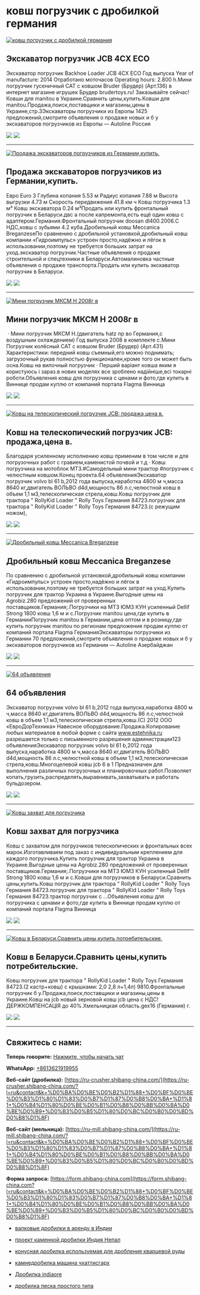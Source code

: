 # ковш погрузчик с дробилкой германия

<a href="https://swt.shibang-china.com/?l=ru&img&k=%D0%BA%D0%BE%D0%B2%D1%88+%D0%BF%D0%BE%D0%B3%D1%80%D1%83%D0%B7%D1%87%D0%B8%D0%BA+%D1%81+%D0%B4%D1%80%D0%BE%D0%B1%D0%B8%D0%BB%D0%BA%D0%BE%D0%B9+%D0%B3%D0%B5%D1%80%D0%BC%D0%B0%D0%BD%D0%B8%D1%8F" target="_blank">![ковш погрузчик с дробилкой германия](http://static.shibang-china.com/all-800x300/1513.jpg)</a>

## Экскаватор погрузчик JCB 4CX ECO
Экскаватор погрузчик Backhoe Loader JCB 4CX ECO Год выпуска Year of manufacture: 2014 Отработано моточасов Operating hours: 2.800 h.Мини погрузчик гусеничный CAT с ковшом Bruder (Брудер) (Арт.136) в интернет магазине игрушек Брудер brudertoys.ru! Заказывайте сейчас!Ковши для manitou в Украине.Сравнить цены,купить.Ковши для manitou.Продажа,поиск,поставщики и магазины,цены в Украине,стр.3Экскаваторы погрузчики из Европы 1425 предложений,смотрите объявления о продаже новых и б у экскаваторов погрузчиков из Европы — Autoline Россия


<a href="https://whatsapp.shibangsoft.com/WhatsApp.php" target="_blank" title="WhatsApp">![](http://static.shibang-china.com/icon/whatsapp.png)</a> <a href="https://swt.shibang-china.com/?l=ru&icon&k=%D0%BA%D0%BE%D0%B2%D1%88+%D0%BF%D0%BE%D0%B3%D1%80%D1%83%D0%B7%D1%87%D0%B8%D0%BA+%D1%81+%D0%B4%D1%80%D0%BE%D0%B1%D0%B8%D0%BB%D0%BA%D0%BE%D0%B9+%D0%B3%D0%B5%D1%80%D0%BC%D0%B0%D0%BD%D0%B8%D1%8F" target="_blank">![](http://static.shibang-china.com/icon/chat-ru.png)</a>

---

<a href="https://swt.shibang-china.com/?l=ru&img&k=%D0%BA%D0%BE%D0%B2%D1%88+%D0%BF%D0%BE%D0%B3%D1%80%D1%83%D0%B7%D1%87%D0%B8%D0%BA+%D1%81+%D0%B4%D1%80%D0%BE%D0%B1%D0%B8%D0%BB%D0%BA%D0%BE%D0%B9+%D0%B3%D0%B5%D1%80%D0%BC%D0%B0%D0%BD%D0%B8%D1%8F" target="_blank">![Продажа экскаваторов погрузчиков из Германии,купить.](http://static.shibang-china.com/all-800x300/1042.jpg)</a>

## Продажа экскаваторов погрузчиков из Германии,купить.
Евро Euro 3 Глубина копания 5.53 м Радиус копания 7.88 м Высота выгрузки 4.73 м Скорость передвижения 41.8 км ч Ковш погрузчика 1.3 м&#179; Ковш экскаватора 0.24 м&#179;Продать или купить фронтальный погрузчик в Беларуси.двс а после капремонта,есть ещё один ковш с адаптером.Германия.Фронтальный погрузчик doosan dl400.2006.С НДС,ковш с зубьями 4.2 куба.Дробильный ковш Meccanica BreganzeseПо сравнению с дробильной установкой,дробильный ковш компании &#171;Гидроимпульс&#187; устроен просто,надёжно и лёгок в использовании,поэтому не требуется больших затрат на уход.экскаватор погрузчик.Частные объявления о продаже строительной и спецтехники в Беларуси.Автомалиновка частные объявления о продаже транспорта.Продать или купить экскаватор погрузчик в Беларуси.


<a href="https://whatsapp.shibangsoft.com/WhatsApp.php" target="_blank" title="WhatsApp">![](http://static.shibang-china.com/icon/whatsapp.png)</a> <a href="https://swt.shibang-china.com/?l=ru&icon&k=%D0%BA%D0%BE%D0%B2%D1%88+%D0%BF%D0%BE%D0%B3%D1%80%D1%83%D0%B7%D1%87%D0%B8%D0%BA+%D1%81+%D0%B4%D1%80%D0%BE%D0%B1%D0%B8%D0%BB%D0%BA%D0%BE%D0%B9+%D0%B3%D0%B5%D1%80%D0%BC%D0%B0%D0%BD%D0%B8%D1%8F" target="_blank">![](http://static.shibang-china.com/icon/chat-ru.png)</a>

---

<a href="https://swt.shibang-china.com/?l=ru&img&k=%D0%BA%D0%BE%D0%B2%D1%88+%D0%BF%D0%BE%D0%B3%D1%80%D1%83%D0%B7%D1%87%D0%B8%D0%BA+%D1%81+%D0%B4%D1%80%D0%BE%D0%B1%D0%B8%D0%BB%D0%BA%D0%BE%D0%B9+%D0%B3%D0%B5%D1%80%D0%BC%D0%B0%D0%BD%D0%B8%D1%8F" target="_blank">![Мини погрузчик МКСМ H 2008г в](http://static.shibang-china.com/all-800x300/56.jpg)</a>

## Мини погрузчик МКСМ H 2008г в
&nbsp;&#0183;&#32;Мини погрузчик МКСМ Н.(двигатель hatz пр во Германия,с воздушным охлаждением) Год выпуска 2008 в комплекте с.Мини Погрузчик колёсный CAT с ковшом Bruder (Брудер) (Арт.431) Характеристики: передний ковш съемный,его можно поднимать; загрузочный рукав полностью функционален,кроме того он может быть осна.Ковш на вилочный погрузчик&nbsp;&#0183;&#32;Перший варіант ковша яким я користуюсь і зараз.в нових моделях все зроблено надійніше,всі токарні роботи.Объявления ковш для погрузчика с ценами и фото,где купить в Виннице продам куплю от компаний портала Flagma Винница


<a href="https://whatsapp.shibangsoft.com/WhatsApp.php" target="_blank" title="WhatsApp">![](http://static.shibang-china.com/icon/whatsapp.png)</a> <a href="https://swt.shibang-china.com/?l=ru&icon&k=%D0%BA%D0%BE%D0%B2%D1%88+%D0%BF%D0%BE%D0%B3%D1%80%D1%83%D0%B7%D1%87%D0%B8%D0%BA+%D1%81+%D0%B4%D1%80%D0%BE%D0%B1%D0%B8%D0%BB%D0%BA%D0%BE%D0%B9+%D0%B3%D0%B5%D1%80%D0%BC%D0%B0%D0%BD%D0%B8%D1%8F" target="_blank">![](http://static.shibang-china.com/icon/chat-ru.png)</a>

---

<a href="https://swt.shibang-china.com/?l=ru&img&k=%D0%BA%D0%BE%D0%B2%D1%88+%D0%BF%D0%BE%D0%B3%D1%80%D1%83%D0%B7%D1%87%D0%B8%D0%BA+%D1%81+%D0%B4%D1%80%D0%BE%D0%B1%D0%B8%D0%BB%D0%BA%D0%BE%D0%B9+%D0%B3%D0%B5%D1%80%D0%BC%D0%B0%D0%BD%D0%B8%D1%8F" target="_blank">![Ковш на телескопический погрузчик JCB: продажа,цена в.](http://static.shibang-china.com/all-800x300/533.jpg)</a>

## Ковш на телескопический погрузчик JCB: продажа,цена в.
Благодаря усиленному исполнению ковш применим в том числе и для погрузочных работ с гравием,каменистой почвой и т.д&nbsp;&#0183;&#32;Ковш погрузчика на мотоблок МТЗ.#Самодельный мини трактор #погрузчик с челюстным ковшом.Конец проекта.64 объявленияЭкскаватор погрузчик volvo bl 61 b,2012 года выпуска,наработка 4800 м ч,масса 8640 кг,двигатель ВОЛЬВО d4d,мощность 86 л.с,челюстной ковш в объем 1,1 м3,телескопическая стрела,ковш.Ковш погрузчик для трактора &quot; RollyKid Loader &quot; Rolly Toys Германия 84723.погрузчик для трактора &quot; RollyKid Loader &quot; Rolly Toys Германия 84723.(с режущим ножом),


<a href="https://whatsapp.shibangsoft.com/WhatsApp.php" target="_blank" title="WhatsApp">![](http://static.shibang-china.com/icon/whatsapp.png)</a> <a href="https://swt.shibang-china.com/?l=ru&icon&k=%D0%BA%D0%BE%D0%B2%D1%88+%D0%BF%D0%BE%D0%B3%D1%80%D1%83%D0%B7%D1%87%D0%B8%D0%BA+%D1%81+%D0%B4%D1%80%D0%BE%D0%B1%D0%B8%D0%BB%D0%BA%D0%BE%D0%B9+%D0%B3%D0%B5%D1%80%D0%BC%D0%B0%D0%BD%D0%B8%D1%8F" target="_blank">![](http://static.shibang-china.com/icon/chat-ru.png)</a>

---

<a href="https://swt.shibang-china.com/?l=ru&img&k=%D0%BA%D0%BE%D0%B2%D1%88+%D0%BF%D0%BE%D0%B3%D1%80%D1%83%D0%B7%D1%87%D0%B8%D0%BA+%D1%81+%D0%B4%D1%80%D0%BE%D0%B1%D0%B8%D0%BB%D0%BA%D0%BE%D0%B9+%D0%B3%D0%B5%D1%80%D0%BC%D0%B0%D0%BD%D0%B8%D1%8F" target="_blank">![Дробильный ковш Meccanica Breganzese](http://static.shibang-china.com/all-800x300/360.jpg)</a>

## Дробильный ковш Meccanica Breganzese
По сравнению с дробильной установкой,дробильный ковш компании &#171;Гидроимпульс&#187; устроен просто,надёжно и лёгок в использовании,поэтому не требуется больших затрат на уход.Купить погрузчик для трактор Украина в Украине.Выгодные цены на Agrobiz.280 предложений от проверенных поставщиков.Германия;.Погрузчики на МТЗ ЮМЗ КУН усиленный Dellif Strong 1800 ковш 1,6 м и с.Погрузчик manitou цена,где купить в ГерманииПогрузчик manitou в Германии,цена оптом и в розницу,где купить погрузчик manitou по регионам предложения продам куплю от компаний портала Flagma ГерманияЭкскаваторы погрузчики из Германии 70 предложений,смотрите объявления о продаже новых и б у экскаваторов погрузчиков из Германии — Autoline Азербайджан


<a href="https://whatsapp.shibangsoft.com/WhatsApp.php" target="_blank" title="WhatsApp">![](http://static.shibang-china.com/icon/whatsapp.png)</a> <a href="https://swt.shibang-china.com/?l=ru&icon&k=%D0%BA%D0%BE%D0%B2%D1%88+%D0%BF%D0%BE%D0%B3%D1%80%D1%83%D0%B7%D1%87%D0%B8%D0%BA+%D1%81+%D0%B4%D1%80%D0%BE%D0%B1%D0%B8%D0%BB%D0%BA%D0%BE%D0%B9+%D0%B3%D0%B5%D1%80%D0%BC%D0%B0%D0%BD%D0%B8%D1%8F" target="_blank">![](http://static.shibang-china.com/icon/chat-ru.png)</a>

---

<a href="https://swt.shibang-china.com/?l=ru&img&k=%D0%BA%D0%BE%D0%B2%D1%88+%D0%BF%D0%BE%D0%B3%D1%80%D1%83%D0%B7%D1%87%D0%B8%D0%BA+%D1%81+%D0%B4%D1%80%D0%BE%D0%B1%D0%B8%D0%BB%D0%BA%D0%BE%D0%B9+%D0%B3%D0%B5%D1%80%D0%BC%D0%B0%D0%BD%D0%B8%D1%8F" target="_blank">![64 объявления](http://static.shibang-china.com/all-800x300/1423.jpg)</a>

## 64 объявления
Экскаватор погрузчик volvo bl 61 b,2012 года выпуска,наработка 4800 м ч,масса 8640 кг,двигатель ВОЛЬВО d4d,мощность 86 л.с,челюстной ковш в объем 1,1 м3,телескопическая стрела,ковш.(С) 2012 ООО &#171;ЕвроДорТехника&#187; Навесное оборудование.Продажа.Копирование любых материалов в любой форме с сайта www.estehnika.ru разрешается только с письменного разрешения администрации123 объявленияЭкскаватор погрузчик volvo bl 61 b,2012 года выпуска,наработка 4800 м ч,масса 8640 кг,двигатель ВОЛЬВО d4d,мощность 86 л.с,челюстной ковш в объем 1,1 м3,телескопическая стрела,ковш.Многоцелевой ковш jcb 6 в 1 Предназначен для выполнения различных погрузочных и планировочных работ.Позволяет копать,грузить,распределять,выравнивать,захватывать и работать бульдозером.


<a href="https://whatsapp.shibangsoft.com/WhatsApp.php" target="_blank" title="WhatsApp">![](http://static.shibang-china.com/icon/whatsapp.png)</a> <a href="https://swt.shibang-china.com/?l=ru&icon&k=%D0%BA%D0%BE%D0%B2%D1%88+%D0%BF%D0%BE%D0%B3%D1%80%D1%83%D0%B7%D1%87%D0%B8%D0%BA+%D1%81+%D0%B4%D1%80%D0%BE%D0%B1%D0%B8%D0%BB%D0%BA%D0%BE%D0%B9+%D0%B3%D0%B5%D1%80%D0%BC%D0%B0%D0%BD%D0%B8%D1%8F" target="_blank">![](http://static.shibang-china.com/icon/chat-ru.png)</a>

---

<a href="https://swt.shibang-china.com/?l=ru&img&k=%D0%BA%D0%BE%D0%B2%D1%88+%D0%BF%D0%BE%D0%B3%D1%80%D1%83%D0%B7%D1%87%D0%B8%D0%BA+%D1%81+%D0%B4%D1%80%D0%BE%D0%B1%D0%B8%D0%BB%D0%BA%D0%BE%D0%B9+%D0%B3%D0%B5%D1%80%D0%BC%D0%B0%D0%BD%D0%B8%D1%8F" target="_blank">![Ковш захват для погрузчика](http://static.shibang-china.com/all-800x300/810.jpg)</a>

## Ковш захват для погрузчика
Ковш с захватом для погрузчиков телескопических и фронтальных всех марок.Изготавливаем под заказ с индивидуальным креплением для каждого погрузчика.Купить погрузчик для трактор Украина в Украине.Выгодные цены на Agrobiz.280 предложений от проверенных поставщиков.Германия;.Погрузчики на МТЗ ЮМЗ КУН усиленный Dellif Strong 1800 ковш 1,6 м и с.Ковши для погрузчиков в Беларуси.Сравнить цены,купить.Ковш погрузчик для трактора &quot; RollyKid Loader &quot; Rolly Toys Германия 84723.погрузчик для трактора &quot; RollyKid Loader &quot; Rolly Toys Германия 84723.трактор погрузчик с …Объявления ковш для погрузчика с ценами и фото,где купить в Виннице продам куплю от компаний портала Flagma Винница


<a href="https://whatsapp.shibangsoft.com/WhatsApp.php" target="_blank" title="WhatsApp">![](http://static.shibang-china.com/icon/whatsapp.png)</a> <a href="https://swt.shibang-china.com/?l=ru&icon&k=%D0%BA%D0%BE%D0%B2%D1%88+%D0%BF%D0%BE%D0%B3%D1%80%D1%83%D0%B7%D1%87%D0%B8%D0%BA+%D1%81+%D0%B4%D1%80%D0%BE%D0%B1%D0%B8%D0%BB%D0%BA%D0%BE%D0%B9+%D0%B3%D0%B5%D1%80%D0%BC%D0%B0%D0%BD%D0%B8%D1%8F" target="_blank">![](http://static.shibang-china.com/icon/chat-ru.png)</a>

---

<a href="https://swt.shibang-china.com/?l=ru&img&k=%D0%BA%D0%BE%D0%B2%D1%88+%D0%BF%D0%BE%D0%B3%D1%80%D1%83%D0%B7%D1%87%D0%B8%D0%BA+%D1%81+%D0%B4%D1%80%D0%BE%D0%B1%D0%B8%D0%BB%D0%BA%D0%BE%D0%B9+%D0%B3%D0%B5%D1%80%D0%BC%D0%B0%D0%BD%D0%B8%D1%8F" target="_blank">![Ковш в Беларуси.Сравнить цены,купить потребительские.](http://static.shibang-china.com/all-800x300/401.jpg)</a>

## Ковш в Беларуси.Сравнить цены,купить потребительские.
Ковш погрузчик для трактора &quot; RollyKid Loader &quot; Rolly Toys Германия 84723.(2 кастр+ковш) с крышками: 2,0 2,8 л+1,4л) 9810.Фронтальные погрузчик б у.Продажа,поиск,поставщики и магазины,цены в Украине.Ковш на jcb новый зерновой ковш jcb цена с НДС! ДЕРЖКОМПЕНСАЦІЯ до 40%.Хмельницкая область.gex16 (Германия) г.

<a href="https://whatsapp.shibangsoft.com/WhatsApp.php" target="_blank" title="WhatsApp">![](http://static.shibang-china.com/icon/whatsapp.png)</a> <a href="https://swt.shibang-china.com/?l=ru&icon&k=%D0%BA%D0%BE%D0%B2%D1%88+%D0%BF%D0%BE%D0%B3%D1%80%D1%83%D0%B7%D1%87%D0%B8%D0%BA+%D1%81+%D0%B4%D1%80%D0%BE%D0%B1%D0%B8%D0%BB%D0%BA%D0%BE%D0%B9+%D0%B3%D0%B5%D1%80%D0%BC%D0%B0%D0%BD%D0%B8%D1%8F" target="_blank">![](http://static.shibang-china.com/icon/chat-ru.png)</a>

---
## Свяжитесь с нами:

**Теперь говорите:** [Нажмите, чтобы начать чат](https://swt.shibang-china.com?l=ru&contact&k=%D0%BA%D0%BE%D0%B2%D1%88+%D0%BF%D0%BE%D0%B3%D1%80%D1%83%D0%B7%D1%87%D0%B8%D0%BA+%D1%81+%D0%B4%D1%80%D0%BE%D0%B1%D0%B8%D0%BB%D0%BA%D0%BE%D0%B9+%D0%B3%D0%B5%D1%80%D0%BC%D0%B0%D0%BD%D0%B8%D1%8F)

**WhatsApp:**  [+8613621919955](https://whatsapp.shibangsoft.com/WhatsApp.php)

**Веб-сайт (дробилка):** [https://ru-crusher.shibang-china.com/](https://ru-crusher.shibang-china.com/?l=ru&contact&k=%D0%BA%D0%BE%D0%B2%D1%88+%D0%BF%D0%BE%D0%B3%D1%80%D1%83%D0%B7%D1%87%D0%B8%D0%BA+%D1%81+%D0%B4%D1%80%D0%BE%D0%B1%D0%B8%D0%BB%D0%BA%D0%BE%D0%B9+%D0%B3%D0%B5%D1%80%D0%BC%D0%B0%D0%BD%D0%B8%D1%8F)

**Веб-сайт (мельница):** [https://ru-mill.shibang-china.com/](https://ru-mill.shibang-china.com/?l=ru&contact&k=%D0%BA%D0%BE%D0%B2%D1%88+%D0%BF%D0%BE%D0%B3%D1%80%D1%83%D0%B7%D1%87%D0%B8%D0%BA+%D1%81+%D0%B4%D1%80%D0%BE%D0%B1%D0%B8%D0%BB%D0%BA%D0%BE%D0%B9+%D0%B3%D0%B5%D1%80%D0%BC%D0%B0%D0%BD%D0%B8%D1%8F)

**Форма запроса:** [https://form.shibang-china.com](https://form.shibang-china.com?l=ru&contact&k=%D0%BA%D0%BE%D0%B2%D1%88+%D0%BF%D0%BE%D0%B3%D1%80%D1%83%D0%B7%D1%87%D0%B8%D0%BA+%D1%81+%D0%B4%D1%80%D0%BE%D0%B1%D0%B8%D0%BB%D0%BA%D0%BE%D0%B9+%D0%B3%D0%B5%D1%80%D0%BC%D0%B0%D0%BD%D0%B8%D1%8F)

* [валковые дробилки в аренду в Индии](../135/%D0%B2%D0%B0%D0%BB%D0%BA%D0%BE%D0%B2%D1%8B%D0%B5%20%D0%B4%D1%80%D0%BE%D0%B1%D0%B8%D0%BB%D0%BA%D0%B8%20%D0%B2%20%D0%B0%D1%80%D0%B5%D0%BD%D0%B4%D1%83%20%D0%B2%20%D0%98%D0%BD%D0%B4%D0%B8%D0%B8.md)

* [проект каменной дробилки Индия Непал](../133/%D0%BF%D1%80%D0%BE%D0%B5%D0%BA%D1%82%20%D0%BA%D0%B0%D0%BC%D0%B5%D0%BD%D0%BD%D0%BE%D0%B9%20%D0%B4%D1%80%D0%BE%D0%B1%D0%B8%D0%BB%D0%BA%D0%B8%20%D0%98%D0%BD%D0%B4%D0%B8%D1%8F%20%D0%9D%D0%B5%D0%BF%D0%B0%D0%BB.md)

* [конусная дробилка используемая для дробления кварцевой руды](../131/%D0%BA%D0%BE%D0%BD%D1%83%D1%81%D0%BD%D0%B0%D1%8F%20%D0%B4%D1%80%D0%BE%D0%B1%D0%B8%D0%BB%D0%BA%D0%B0%20%D0%B8%D1%81%D0%BF%D0%BE%D0%BB%D1%8C%D0%B7%D1%83%D0%B5%D0%BC%D0%B0%D1%8F%20%D0%B4%D0%BB%D1%8F%20%D0%B4%D1%80%D0%BE%D0%B1%D0%BB%D0%B5%D0%BD%D0%B8%D1%8F%20%D0%BA%D0%B2%D0%B0%D1%80%D1%86%D0%B5%D0%B2%D0%BE%D0%B9%20%D1%80%D1%83%D0%B4%D1%8B.md)

* [камнедробилка машина чхаттисгарх](../133/%D0%BA%D0%B0%D0%BC%D0%BD%D0%B5%D0%B4%D1%80%D0%BE%D0%B1%D0%B8%D0%BB%D0%BA%D0%B0%20%D0%BC%D0%B0%D1%88%D0%B8%D0%BD%D0%B0%20%D1%87%D1%85%D0%B0%D1%82%D1%82%D0%B8%D1%81%D0%B3%D0%B0%D1%80%D1%85.md)

* [Дробилка indiaore](../132/%D0%94%D1%80%D0%BE%D0%B1%D0%B8%D0%BB%D0%BA%D0%B0%20indiaore.md)

* [дробилка песка простого типа](../133/%D0%B4%D1%80%D0%BE%D0%B1%D0%B8%D0%BB%D0%BA%D0%B0%20%D0%BF%D0%B5%D1%81%D0%BA%D0%B0%20%D0%BF%D1%80%D0%BE%D1%81%D1%82%D0%BE%D0%B3%D0%BE%20%D1%82%D0%B8%D0%BF%D0%B0.md)